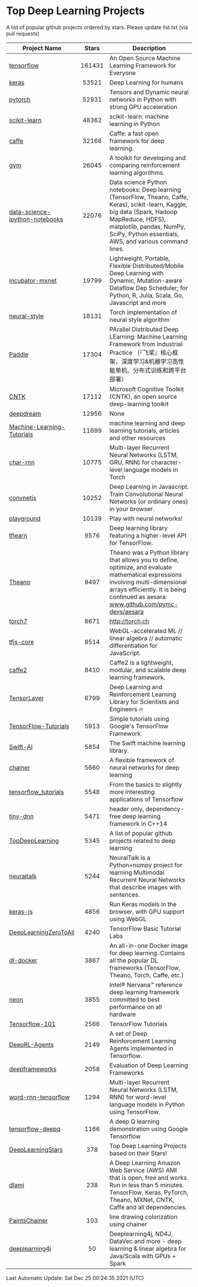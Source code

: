 # Top Deep Learning Projects
A list of popular github projects ordered by stars.
Please update list.txt (via pull requests)

|Project Name| Stars | Description |
| ---------- |:-----:| ----------- |
| [tensorflow](https://github.com/tensorflow/tensorflow) | 161431 | An Open Source Machine Learning Framework for Everyone |
| [keras](https://github.com/keras-team/keras) | 53521 | Deep Learning for humans |
| [pytorch](https://github.com/pytorch/pytorch) | 52931 | Tensors and Dynamic neural networks in Python with strong GPU acceleration |
| [scikit-learn](https://github.com/scikit-learn/scikit-learn) | 48362 | scikit-learn: machine learning in Python |
| [caffe](https://github.com/BVLC/caffe) | 32166 | Caffe: a fast open framework for deep learning. |
| [gym](https://github.com/openai/gym) | 26045 | A toolkit for developing and comparing reinforcement learning algorithms. |
| [data-science-ipython-notebooks](https://github.com/donnemartin/data-science-ipython-notebooks) | 22076 | Data science Python notebooks: Deep learning (TensorFlow, Theano, Caffe, Keras), scikit-learn, Kaggle, big data (Spark, Hadoop MapReduce, HDFS), matplotlib, pandas, NumPy, SciPy, Python essentials, AWS, and various command lines. |
| [incubator-mxnet](https://github.com/apache/incubator-mxnet) | 19799 | Lightweight, Portable, Flexible Distributed/Mobile Deep Learning with Dynamic, Mutation-aware Dataflow Dep Scheduler; for Python, R, Julia, Scala, Go, Javascript and more |
| [neural-style](https://github.com/jcjohnson/neural-style) | 18131 | Torch implementation of neural style algorithm |
| [Paddle](https://github.com/PaddlePaddle/Paddle) | 17304 | PArallel Distributed Deep LEarning: Machine Learning Framework from Industrial Practice （『飞桨』核心框架，深度学习&机器学习高性能单机、分布式训练和跨平台部署） |
| [CNTK](https://github.com/microsoft/CNTK) | 17112 | Microsoft Cognitive Toolkit (CNTK), an open source deep-learning toolkit |
| [deepdream](https://github.com/google/deepdream) | 12956 | None |
| [Machine-Learning-Tutorials](https://github.com/ujjwalkarn/Machine-Learning-Tutorials) | 11699 | machine learning and deep learning tutorials, articles and other resources  |
| [char-rnn](https://github.com/karpathy/char-rnn) | 10775 | Multi-layer Recurrent Neural Networks (LSTM, GRU, RNN) for character-level language models in Torch |
| [convnetjs](https://github.com/karpathy/convnetjs) | 10252 | Deep Learning in Javascript. Train Convolutional Neural Networks (or ordinary ones) in your browser. |
| [playground](https://github.com/tensorflow/playground) | 10139 | Play with neural networks! |
| [tflearn](https://github.com/tflearn/tflearn) | 9576 | Deep learning library featuring a higher-level API for TensorFlow. |
| [Theano](https://github.com/Theano/Theano) | 9497 | Theano was a Python library that allows you to define, optimize, and evaluate mathematical expressions involving multi-dimensional arrays efficiently. It is being continued as aesara: www.github.com/pymc-devs/aesara |
| [torch7](https://github.com/torch/torch7) | 8671 | http://torch.ch |
| [tfjs-core](https://github.com/tensorflow/tfjs-core) | 8514 | WebGL-accelerated ML // linear algebra // automatic differentiation for JavaScript. |
| [caffe2](https://github.com/facebookarchive/caffe2) | 8410 | Caffe2 is a lightweight, modular, and scalable deep learning framework. |
| [TensorLayer](https://github.com/tensorlayer/TensorLayer) | 6799 | Deep Learning and Reinforcement Learning Library for Scientists and Engineers 🔥 |
| [TensorFlow-Tutorials](https://github.com/nlintz/TensorFlow-Tutorials) | 5913 | Simple tutorials using Google's TensorFlow Framework |
| [Swift-AI](https://github.com/Swift-AI/Swift-AI) | 5854 | The Swift machine learning library. |
| [chainer](https://github.com/chainer/chainer) | 5660 | A flexible framework of neural networks for deep learning |
| [tensorflow_tutorials](https://github.com/pkmital/tensorflow_tutorials) | 5548 | From the basics to slightly more interesting applications of Tensorflow |
| [tiny-dnn](https://github.com/tiny-dnn/tiny-dnn) | 5471 | header only, dependency-free deep learning framework in C++14 |
| [TopDeepLearning](https://github.com/aymericdamien/TopDeepLearning) | 5345 | A list of popular github projects related to deep learning |
| [neuraltalk](https://github.com/karpathy/neuraltalk) | 5244 | NeuralTalk is a Python+numpy project for learning Multimodal Recurrent Neural Networks that describe images with sentences. |
| [keras-js](https://github.com/transcranial/keras-js) | 4856 | Run Keras models in the browser, with GPU support using WebGL |
| [DeepLearningZeroToAll](https://github.com/hunkim/DeepLearningZeroToAll) | 4240 | TensorFlow Basic Tutorial Labs |
| [dl-docker](https://github.com/floydhub/dl-docker) | 3867 | An all-in-one Docker image for deep learning. Contains all the popular DL frameworks (TensorFlow, Theano, Torch, Caffe, etc.) |
| [neon](https://github.com/NervanaSystems/neon) | 3855 | Intel® Nervana™ reference deep learning framework committed to best performance on all hardware |
| [Tensorflow-101](https://github.com/sjchoi86/Tensorflow-101) | 2566 | TensorFlow Tutorials |
| [DeepRL-Agents](https://github.com/awjuliani/DeepRL-Agents) | 2149 | A set of Deep Reinforcement Learning Agents implemented in Tensorflow. |
| [deepframeworks](https://github.com/zer0n/deepframeworks) | 2058 | Evaluation of Deep Learning Frameworks |
| [word-rnn-tensorflow](https://github.com/hunkim/word-rnn-tensorflow) | 1294 | Multi-layer Recurrent Neural Networks (LSTM, RNN) for word-level language models in Python using TensorFlow. |
| [tensorflow-deepq](https://github.com/siemanko/tensorflow-deepq) | 1166 | A deep Q learning demonstration using Google Tensorflow |
| [DeepLearningStars](https://github.com/hunkim/DeepLearningStars) | 378 | Top Deep Learning Projects based on their Stars! |
| [dlami](https://github.com/ritchieng/dlami) | 238 | A Deep Learning Amazon Web Service (AWS) AMI that is open, free and works. Run in less than 5 minutes. TensorFlow, Keras, PyTorch, Theano, MXNet, CNTK, Caffe and all dependencies. |
| [PaintsChainer](https://github.com/taizan/PaintsChainer) | 103 | line drawing colorization using chainer |
| [deeplearning4j](https://github.com/deeplearning4j/deeplearning4j) | 50 | Deeplearning4j, ND4J, DataVec and more - deep learning & linear algebra for Java/Scala with GPUs + Spark |

Last Automatic Update: Sat Dec 25 00:24:35 2021 (UTC)
